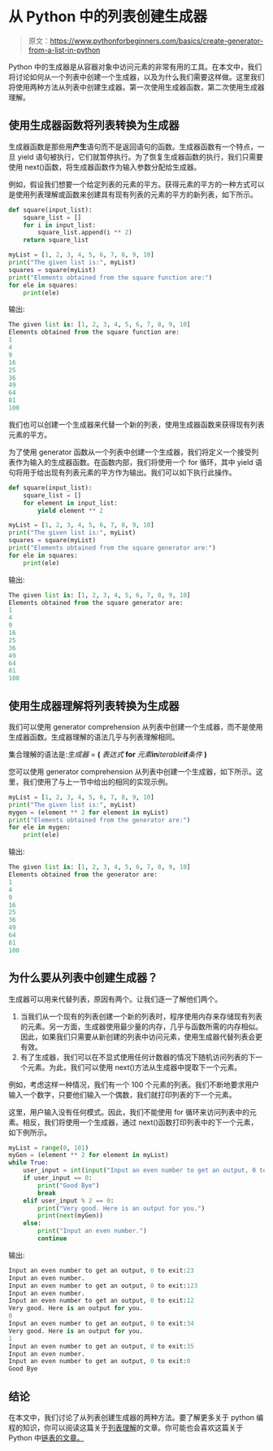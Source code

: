 # 从 Python 中的列表创建生成器

> 原文：<https://www.pythonforbeginners.com/basics/create-generator-from-a-list-in-python>

Python 中的生成器是从容器对象中访问元素的非常有用的工具。在本文中，我们将讨论如何从一个列表中创建一个生成器，以及为什么我们需要这样做。这里我们将使用两种方法从列表中创建生成器。第一次使用生成器函数，第二次使用生成器理解。

## 使用生成器函数将列表转换为生成器

生成器函数是那些用**产生**语句而不是返回语句的函数。生成器函数有一个特点，一旦 yield 语句被执行，它们就暂停执行。为了恢复生成器函数的执行，我们只需要使用 next()函数，将生成器函数作为输入参数分配给生成器。

例如，假设我们想要一个给定列表的元素的平方。获得元素的平方的一种方式可以是使用列表理解或函数来创建具有现有列表的元素的平方的新列表，如下所示。

```py
def square(input_list):
    square_list = []
    for i in input_list:
        square_list.append(i ** 2)
    return square_list

myList = [1, 2, 3, 4, 5, 6, 7, 8, 9, 10]
print("The given list is:", myList)
squares = square(myList)
print("Elements obtained from the square function are:")
for ele in squares:
    print(ele) 
```

输出:

```py
The given list is: [1, 2, 3, 4, 5, 6, 7, 8, 9, 10]
Elements obtained from the square function are:
1
4
9
16
25
36
49
64
81
100
```

我们也可以创建一个生成器来代替一个新的列表，使用生成器函数来获得现有列表元素的平方。

为了使用 generator 函数从一个列表中创建一个生成器，我们将定义一个接受列表作为输入的生成器函数。在函数内部，我们将使用一个 for 循环，其中 yield 语句将用于给出现有列表元素的平方作为输出。我们可以如下执行此操作。

```py
def square(input_list):
    square_list = []
    for element in input_list:
        yield element ** 2

myList = [1, 2, 3, 4, 5, 6, 7, 8, 9, 10]
print("The given list is:", myList)
squares = square(myList)
print("Elements obtained from the square generator are:")
for ele in squares:
    print(ele) 
```

输出:

```py
The given list is: [1, 2, 3, 4, 5, 6, 7, 8, 9, 10]
Elements obtained from the square generator are:
1
4
9
16
25
36
49
64
81
100 
```

## 使用生成器理解将列表转换为生成器

我们可以使用 generator comprehension 从列表中创建一个生成器，而不是使用生成器函数。生成器理解的语法几乎与列表理解相同。

集合理解的语法是:*生成器* = **(** *表达式* **for** *元素***in***iterable***if***条件* **)**

您可以使用 generator comprehension 从列表中创建一个生成器，如下所示。这里，我们使用了与上一节中给出的相同的实现示例。

```py
myList = [1, 2, 3, 4, 5, 6, 7, 8, 9, 10]
print("The given list is:", myList)
mygen = (element ** 2 for element in myList)
print("Elements obtained from the generator are:")
for ele in mygen:
    print(ele) 
```

输出:

```py
The given list is: [1, 2, 3, 4, 5, 6, 7, 8, 9, 10]
Elements obtained from the generator are:
1
4
9
16
25
36
49
64
81
100 
```

## 为什么要从列表中创建生成器？

生成器可以用来代替列表，原因有两个。让我们逐一了解他们两个。

1.  当我们从一个现有的列表创建一个新的列表时，程序使用内存来存储现有列表的元素。另一方面，生成器使用最少量的内存，几乎与函数所需的内存相似。因此，如果我们只需要从新创建的列表中访问元素，使用生成器代替列表会更有效。
2.  有了生成器，我们可以在不显式使用任何计数器的情况下随机访问列表的下一个元素。为此，我们可以使用 next()方法从生成器中提取下一个元素。

例如，考虑这样一种情况，我们有一个 100 个元素的列表。我们不断地要求用户输入一个数字，只要他们输入一个偶数，我们就打印列表的下一个元素。

这里，用户输入没有任何模式。因此，我们不能使用 for 循环来访问列表中的元素。相反，我们将使用一个生成器，通过 next()函数打印列表中的下一个元素，如下例所示。

```py
myList = range(0, 101)
myGen = (element ** 2 for element in myList)
while True:
    user_input = int(input("Input an even number to get an output, 0 to exit:"))
    if user_input == 0:
        print("Good Bye")
        break
    elif user_input % 2 == 0:
        print("Very good. Here is an output for you.")
        print(next(myGen))
    else:
        print("Input an even number.")
        continue
```

输出:

```py
Input an even number to get an output, 0 to exit:23
Input an even number.
Input an even number to get an output, 0 to exit:123
Input an even number.
Input an even number to get an output, 0 to exit:12
Very good. Here is an output for you.
0
Input an even number to get an output, 0 to exit:34
Very good. Here is an output for you.
1
Input an even number to get an output, 0 to exit:35
Input an even number.
Input an even number to get an output, 0 to exit:0
Good Bye 
```

## 结论

在本文中，我们讨论了从列表创建生成器的两种方法。要了解更多关于 python 编程的知识，你可以阅读这篇关于[列表理解](https://www.pythonforbeginners.com/basics/list-comprehensions-in-python)的文章。你可能也会喜欢这篇关于 Python 中[链表的文章。](https://www.pythonforbeginners.com/lists/linked-list-in-python)